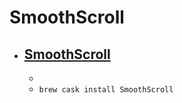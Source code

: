 # SmoothScroll
- [SmoothScroll](https://www.smoothscroll.net/)
  - 
  - 
  - `brew cask install SmoothScroll`
